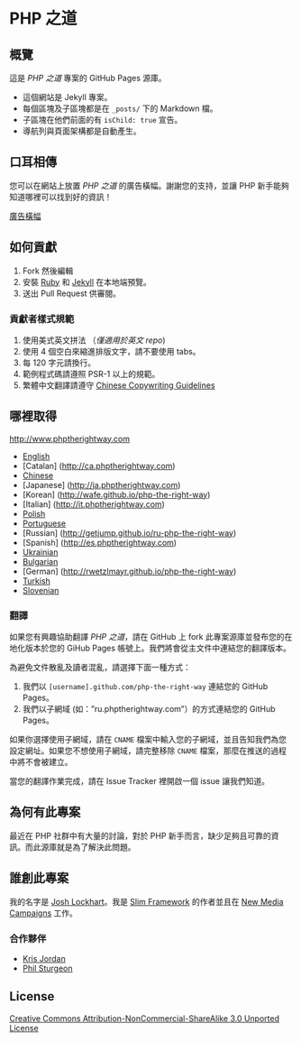# PHP 之道

## 概覽

這是 _PHP 之道_ 專案的 GitHub Pages 源庫。

* 這個網站是 Jekyll 專案。
* 每個區塊及子區塊都是在 `_posts/` 下的 Markdown 檔。
* 子區塊在他們前面的有 `isChild: true` 宣告。
* 導航列與頁面架構都是自動產生。

## 口耳相傳

您可以在網站上放置 _PHP 之道_ 的廣告橫幅。謝謝您的支持，並讓 PHP 新手能夠知道哪裡可以找到好的資訊！

[廣告橫幅](http://www.phptherightway.com/banners.html)

## 如何貢獻

1. Fork 然後編輯
2. 安裝 [Ruby](https://rvm.io/rvm/install/) 和 [Jekyll](https://github.com/mojombo/jekyll/) 在本地端預覽。
3. 送出 Pull Request 供審閱。

### 貢獻者樣式規範

1. 使用美式英文拼法 （*僅適用於英文 repo*)
2. 使用 4 個空白來縮進排版文字，請不要使用 tabs。
3. 每 120 字元請換行。
4. 範例程式碼請遵照 PSR-1 以上的規範。
5. 繁體中文翻譯請遵守 [Chinese Copywriting Guidelines](https://github.com/sparanoid/chinese-copywriting-guidelines)

## 哪裡取得

<http://www.phptherightway.com>

* [English](http://www.phptherightway.com)
* [Catalan] (http://ca.phptherightway.com)
* [Chinese](http://wulijun.github.com/php-the-right-way)
* [Japanese] (http://ja.phptherightway.com)
* [Korean] (http://wafe.github.io/php-the-right-way)
* [Italian] (http://it.phptherightway.com)
* [Polish](http://pl.phptherightway.com)
* [Portuguese](http://br.phptherightway.com)
* [Russian] (http://getjump.github.io/ru-php-the-right-way)
* [Spanish] (http://es.phptherightway.com)
* [Ukrainian](http://iflista.github.com/php-the-right-way)
* [Bulgarian](http://bg.phptherightway.com)
* [German] (http://rwetzlmayr.github.io/php-the-right-way)
* [Turkish](http://hkulekci.github.io/php-the-right-way/)
* [Slovenian](http://sl.phptherightway.com)

### 翻譯

如果您有興趣協助翻譯 _PHP 之道_，請在 GitHub 上 fork 此專案源庫並發布您的在地化版本於您的 GiHub Pages 帳號上。我們將會從主文件中連結您的翻譯版本。

為避免文件散亂及讀者混亂，請選擇下面一種方式：

1. 我們以 `[username].github.com/php-the-right-way` 連結您的 GitHub Pages。
2. 我們以子網域 (如：”ru.phptherightway.com”）的方式連結您的 GitHub Pages。

如果你選擇使用子網域，請在 `CNAME` 檔案中輸入您的子網域，並且告知我們為您設定網址。如果您不想使用子網域，請完整移除 `CNAME` 檔案，那麼在推送的過程中將不會被建立。

當您的翻譯作業完成，請在 Issue Tracker 裡開啟一個 issue 讓我們知道。


## 為何有此專案

最近在 PHP 社群中有大量的討論，對於 PHP 新手而言，缺少足夠且可靠的資訊。而此源庫就是為了解決此問題。

## 誰創此專案

我的名字是 [Josh Lockhart](http://twitter.com/codeguy)。我是 [Slim Framework](http://www.slimframework.com/) 的作者並且在 [New Media Campaigns](http://www.newmediacampaigns.com/) 工作。

### 合作夥伴

* [Kris Jordan](http://krisjordan.com/)
* [Phil Sturgeon](http://philsturgeon.co.uk/)

## License

[Creative Commons Attribution-NonCommercial-ShareAlike 3.0 Unported License](http://creativecommons.org/licenses/by-nc-sa/3.0/)
